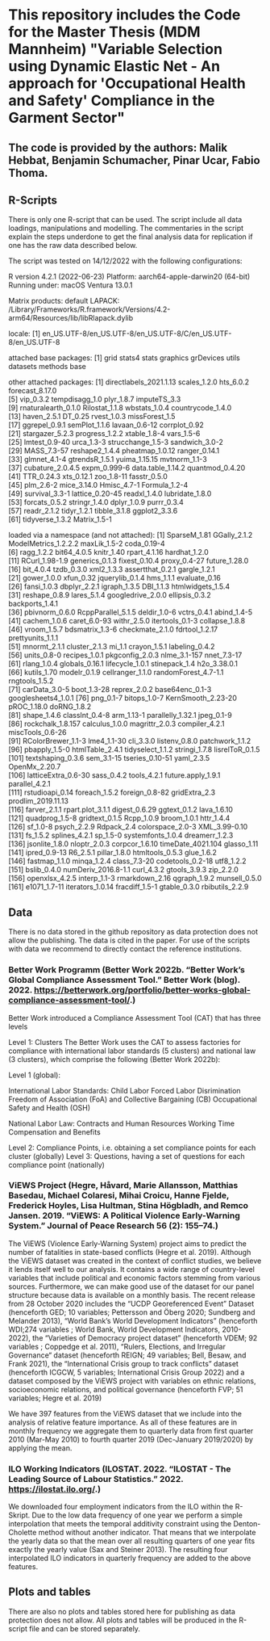 # This repository includes the Code for the Master Thesis (MDM Mannheim) "Variable Selection using Dynamic Elastic Net - An approach for 'Occupational Health and Safety' Compliance in the Garment Sector"
## The code is provided by the authors: Malik Hebbat, Benjamin Schumacher, Pinar Ucar, Fabio Thoma. 

## R-Scripts

There is only one R-script that can be used. The script include all data loadings, manipulations and modelling. The commentaries in the script explain the steps underdone to get the final analysis data for replication if one has the raw data described below.

The script was tested on 14/12/2022 with the following configurations:

R version 4.2.1 (2022-06-23)
Platform: aarch64-apple-darwin20 (64-bit)
Running under: macOS Ventura 13.0.1

Matrix products: default
LAPACK: /Library/Frameworks/R.framework/Versions/4.2-arm64/Resources/lib/libRlapack.dylib

locale:
[1] en_US.UTF-8/en_US.UTF-8/en_US.UTF-8/C/en_US.UTF-8/en_US.UTF-8

attached base packages:
[1] grid      stats4    stats     graphics  grDevices utils     datasets  methods   base     

other attached packages:
 [1] directlabels_2021.1.13 scales_1.2.0           hts_6.0.2              forecast_8.17.0       
 [5] vip_0.3.2              tempdisagg_1.0         plyr_1.8.7             imputeTS_3.3          
 [9] rnaturalearth_0.1.0    Rilostat_1.1.8         wbstats_1.0.4          countrycode_1.4.0     
[13] haven_2.5.1            DT_0.25                rvest_1.0.3            missForest_1.5        
[17] ggrepel_0.9.1          semPlot_1.1.6          lavaan_0.6-12          corrplot_0.92         
[21] stargazer_5.2.3        progress_1.2.2         xtable_1.8-4           vars_1.5-6            
[25] lmtest_0.9-40          urca_1.3-3             strucchange_1.5-3      sandwich_3.0-2        
[29] MASS_7.3-57            reshape2_1.4.4         pheatmap_1.0.12        ranger_0.14.1         
[33] glmnet_4.1-4           gtrendsR_1.5.1         yuima_1.15.15          mvtnorm_1.1-3         
[37] cubature_2.0.4.5       expm_0.999-6           data.table_1.14.2      quantmod_0.4.20       
[41] TTR_0.24.3             xts_0.12.1             zoo_1.8-11             fasstr_0.5.0          
[45] plm_2.6-2              mice_3.14.0            Hmisc_4.7-1            Formula_1.2-4         
[49] survival_3.3-1         lattice_0.20-45        readxl_1.4.0           lubridate_1.8.0       
[53] forcats_0.5.2          stringr_1.4.0          dplyr_1.0.9            purrr_0.3.4           
[57] readr_2.1.2            tidyr_1.2.1            tibble_3.1.8           ggplot2_3.3.6         
[61] tidyverse_1.3.2        Matrix_1.5-1          

loaded via a namespace (and not attached):
  [1] SparseM_1.81         GGally_2.1.2         ModelMetrics_1.2.2.2 maxLik_1.5-2         coda_0.19-4         
  [6] ragg_1.2.2           bit64_4.0.5          knitr_1.40           rpart_4.1.16         hardhat_1.2.0       
 [11] RCurl_1.98-1.9       generics_0.1.3       fixest_0.10.4        proxy_0.4-27         future_1.28.0       
 [16] bit_4.0.4            tzdb_0.3.0           xml2_1.3.3           assertthat_0.2.1     gargle_1.2.1        
 [21] gower_1.0.0          xfun_0.32            jquerylib_0.1.4      hms_1.1.1            evaluate_0.16       
 [26] fansi_1.0.3          dbplyr_2.2.1         igraph_1.3.5         DBI_1.1.3            htmlwidgets_1.5.4   
 [31] reshape_0.8.9        lares_5.1.4          googledrive_2.0.0    ellipsis_0.3.2       backports_1.4.1     
 [36] pbivnorm_0.6.0       RcppParallel_5.1.5   deldir_1.0-6         vctrs_0.4.1          abind_1.4-5         
 [41] cachem_1.0.6         caret_6.0-93         withr_2.5.0          itertools_0.1-3      collapse_1.8.8      
 [46] vroom_1.5.7          bdsmatrix_1.3-6      checkmate_2.1.0      fdrtool_1.2.17       prettyunits_1.1.1   
 [51] mnormt_2.1.1         cluster_2.1.3        mi_1.1               crayon_1.5.1         labeling_0.4.2      
 [56] units_0.8-0          recipes_1.0.1        pkgconfig_2.0.3      nlme_3.1-157         nnet_7.3-17         
 [61] rlang_1.0.4          globals_0.16.1       lifecycle_1.0.1      stinepack_1.4        h2o_3.38.0.1        
 [66] kutils_1.70          modelr_0.1.9         cellranger_1.1.0     randomForest_4.7-1.1 rngtools_1.5.2      
 [71] carData_3.0-5        boot_1.3-28          reprex_2.0.2         base64enc_0.1-3      googlesheets4_1.0.1 
 [76] png_0.1-7            bitops_1.0-7         KernSmooth_2.23-20   pROC_1.18.0          doRNG_1.8.2         
 [81] shape_1.4.6          classInt_0.4-8       arm_1.13-1           parallelly_1.32.1    jpeg_0.1-9          
 [86] rockchalk_1.8.157    calculus_1.0.0       magrittr_2.0.3       compiler_4.2.1       miscTools_0.6-26    
 [91] RColorBrewer_1.1-3   lme4_1.1-30          cli_3.3.0            listenv_0.8.0        patchwork_1.1.2     
 [96] pbapply_1.5-0        htmlTable_2.4.1      tidyselect_1.1.2     stringi_1.7.8        lisrelToR_0.1.5     
[101] textshaping_0.3.6    sem_3.1-15           tseries_0.10-51      yaml_2.3.5           OpenMx_2.20.7       
[106] latticeExtra_0.6-30  sass_0.4.2           tools_4.2.1          future.apply_1.9.1   parallel_4.2.1      
[111] rstudioapi_0.14      foreach_1.5.2        foreign_0.8-82       gridExtra_2.3        prodlim_2019.11.13  
[116] farver_2.1.1         rpart.plot_3.1.1     digest_0.6.29        ggtext_0.1.2         lava_1.6.10         
[121] quadprog_1.5-8       gridtext_0.1.5       Rcpp_1.0.9           broom_1.0.1          httr_1.4.4          
[126] sf_1.0-8             psych_2.2.9          Rdpack_2.4           colorspace_2.0-3     XML_3.99-0.10       
[131] fs_1.5.2             splines_4.2.1        sp_1.5-0             systemfonts_1.0.4    dreamerr_1.2.3      
[136] jsonlite_1.8.0       nloptr_2.0.3         corpcor_1.6.10       timeDate_4021.104    glasso_1.11         
[141] ipred_0.9-13         R6_2.5.1             pillar_1.8.0         htmltools_0.5.3      glue_1.6.2          
[146] fastmap_1.1.0        minqa_1.2.4          class_7.3-20         codetools_0.2-18     utf8_1.2.2          
[151] bslib_0.4.0          numDeriv_2016.8-1.1  curl_4.3.2           gtools_3.9.3         zip_2.2.0           
[156] openxlsx_4.2.5       interp_1.1-3         rmarkdown_2.16       qgraph_1.9.2         munsell_0.5.0       
[161] e1071_1.7-11         iterators_1.0.14     fracdiff_1.5-1       gtable_0.3.0         rbibutils_2.2.9 


## Data 

There is no data stored in the github repository as data protection does not allow the publishing. 
The data is cited in the paper. For use of the scripts with data we recommend to directly contact the reference institutions.



### Better Work Programm (Better Work 2022b. “Better Work’s Global Compliance Assessment Tool.” Better Work (blog). 2022. https://betterwork.org/portfolio/better-works-global-compliance-assessment-tool/.)

Better Work introduced a Compliance Assessment Tool (CAT) that has three levels 

Level 1: Clusters 
The Better Work uses the CAT to assess factories for compliance with international labor standards (5 clusters) and national law (3 clusters), which comprise the following (Better Work 2022b): 

Level 1 (global): 

International Labor Standards: 
Child Labor 
Forced Labor
Disrimination
Freedom of Association (FoA) and Collective Bargaining (CB)
Occupational Safety and Health (OSH)

National Labor Law: 
Contracts and Human Resources
Working Time
Compensation and Benefits

Level 2: Compliance Points, i.e. obtaining a set compliance points for each cluster (globally)
Level 3: Questions, having a set of questions for each compliance point (nationally)





### ViEWS Project (Hegre, Håvard, Marie Allansson, Matthias Basedau, Michael Colaresi, Mihai Croicu, Hanne Fjelde, Frederick Hoyles, Lisa Hultman, Stina Högbladh, and Remco Jansen. 2019. “ViEWS: A Political Violence Early-Warning System.” Journal of Peace Research 56 (2): 155–74.)

The ViEWS (Violence Early-Warning System) project aims to predict the number of fatalities in state-based conflicts (Hegre et al. 2019). Although the ViEWS dataset was created in the context of conflict studies, we believe it lends itself well to our analysis. It contains a wide range of country-level variables that include political and economic factors stemming from various sources. Furthermore, we can make good use of the dataset for our panel structure because data is available on a monthly basis. 
The recent release from 28 October 2020 includes  the “UCDP Georeferenced Event” Dataset (henceforth GED; 10 variables; Pettersson and Öberg 2020; Sundberg and Melander 2013), “World Bank’s World Development Indicators” (henceforth WDI;274 variables ; World Bank, World Development Indicators, 2010-2022), the “Varieties of Democracy project dataset” (henceforth VDEM; 92 variables ; Coppedge et al. 2011),  “Rulers, Elections, and Irregular Governance“ dataset (henceforth REIGN; 49 variables; Bell, Besaw, and Frank 2021), the  “International Crisis group to track conflicts” dataset (henceforth ICGCW, 5 variables; International Crisis Group 2022) and a dataset composed by the ViEWS project with variables on ethnic relations, socioeconomic relations, and political governance (henceforth FVP; 51 variables;  Hegre et al. 2019)

We have 397 features from the ViEWS dataset that we include into the analysis of relative feature importance. As all of these features are in monthly frequency we aggregate them to quarterly data from first quarter 2010 (Mar-May 2010) to fourth quarter 2019 (Dec-January 2019/2020) by applying the mean. 


### ILO Working Indicators (ILOSTAT. 2022. “ILOSTAT - The Leading Source of Labour Statistics.” 2022. https://ilostat.ilo.org/.)

We downloaded four employment indicators from the ILO within the R-Skript. Due to the low data frequency of one year we perform a simple interpolation that meets the temporal additivity constraint using the Denton-Cholette method without another indicator. That means that we interpolate the yearly data so that the mean over all resulting quarters of one year fits exactly the yearly value (Sax and Steiner 2013). The resulting four interpolated ILO indicators in quarterly frequency are added to the above features. 


## Plots and tables

There are also no plots and tables stored here for publishing as data protection does not allow. 
All plots and tables will be produced in the R-script file and can be stored separately.






